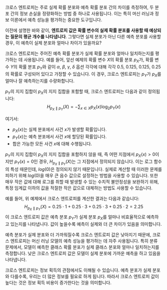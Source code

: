 크로스 엔트로피는 주로 실제 확률 분포와 예측 확률 분포 간의 차이를 측정하여, 두 분포 간의 정보 손실을 정량화하는 방법 중 하나로 사용됩니다. 이는 특히 머신 러닝과 정보 이론에서 예측 성능을 평가하는 중요한 도구입니다.

이전에 설명한 바와 같이, **엔트로피 값은 확률 변수의 실제 확률 분포를 사용할 때 예상되는 질문의 평균 개수를 나타냅니다**. 그렇다면 실제 분포가 아닌 다른 예측 분포를 사용할 경우, 이 예측이 실제 분포와 얼마나 차이가 있을까요?

크로스 엔트로피는 주어진 예측 확률 분포가 실제 확률 분포와 얼마나 일치하는지를 평가하는 데 사용됩니다. 예를 들어, 앞선 예제의 확률 변수 $X$의 확률 분포 $p_X$가, 확률 변수 $Y$의 확률 분포 $p_Y$와 같이 $\alpha$, $\beta$, $\gamma$, $\delta$ 옵션 각각에 대해 각각 0.5, 0.125, 0.125, 0.25의 확률로 구성되어 있다고 가정할 수 있습니다. 이 경우, 크로스 엔트로피는 $p_Y$가 $p_X$​를 얼마나 잘 예측하는지를 수량화합니다.

$p_Y$의 지지 집합이 $p_X$의 지지 집합을 포함할 때, 크로스 엔트로피는 다음과 같이 정의됩니다:
$$
H_{p_X \parallel p_Y}(X) = -\sum_{x \in X} p_X(x) \log_2 p_Y(x)
$$

여기서:
- $p_X(x)$는 실제 분포에서 사건 $x$가 발생할 확률입니다.
- $p_Y(x)$는 예측 분포에서 사건 $x$에 할당된 확률입니다.
- 합은 가능한 모든 사건 $x$에 대해 수행됩니다.

$p_Y$의 지지 집합이 $p_X$의 지지 집합을 포함하지 않을 때, 즉 어떤 지점에서 $p_X(x)>0$이지만 $p_Y(x)=0$인 경우, $H_{p_X \parallel p_Y}(X)$는 그 지점에서 정의되지 않습니다. 이는 로그 함수의 특성 때문인데, $log⁡(0)$은 정의되지 않기 때문입니다. 실제로 계산할 때 이러한 문제를 피하기 위해 $log(0)$을 매우 큰 음수 값으로 설정하는 방법을 사용할 수 있습니다. 또한 매우 작은 값에 대해 로그를 취할 때 발생할 수 있는 수치적 불안정성을 보완하기 위해, 특정 임계값 이하의 값을 적절한 작은 값으로 대체하는 방법도 사용할 수 있습니다.

예를 들어, 위 예제에서 크로스 엔트로피를 계산한 결과는 다음과 같습니다:
$$H_{p_X \parallel p_Y}(X)=0.25 \cdot 1 + 0.25 \cdot 3 + 0.25 \cdot 3 + 0.25 \cdot 2 = 2.25$$
이 크로스 엔트로피 값은 예측 분포 $p_Y$가 실제 분포 $p_X$를 얼마나 비효율적으로 예측하고 있는지를 나타냅니다. 값이 높을수록 예측이 실제와 더 큰 차이가 있음을 의미합니다.

예측 분포가 실제 분포와 더 가까워질수록 크로스 엔트로피 값은 낮아지기 때문에, 크로스 엔트로피는 머신 러닝 모델의 예측 성능을 평가하는 데 자주 사용됩니다. 특히 분류 문제에서, 모델이 예측한 클래스 확률 분포가 실제 클래스 분포와 얼마나 일치하는지를 측정합니다. 낮은 크로스 엔트로피 값은 모델이 실제 분포에 가까운 예측을 하고 있음을 나타냅니다.

크로스 엔트로피는 정보 획득의 관점에서도 이해될 수 있습니다. 예측 분포가 실제 분포와 다를수록, 우리는 더 많은 정보를 필요로 하게 됩니다. 따라서 크로스 엔트로피 값이 높다는 것은 정보 획득 비용이 증가한다는 것을 의미합니다.
